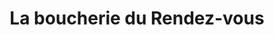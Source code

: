 ---
created-date: 12/10/2025
title: "La boucherie du Rendez-vous"
description: Super boucherie du 12ème. Les prix sont dans la fourchette haute mais la qualité est au rendez-vous.
lat: 48.8451841
lon: 2.404207
address: "9 rue du Rendez-vous, 75012 Paris"
website: 
tags: "commerce boucherie"
---